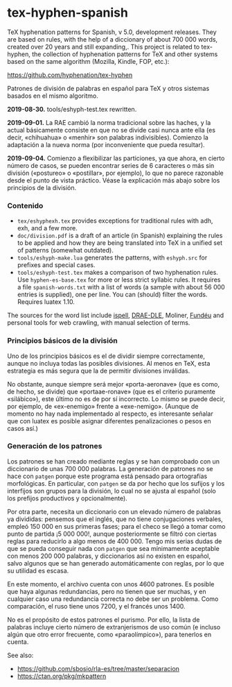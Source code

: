 # tex-hyphen-spanish

TeX hyphenation patterns for Spanish, v 5.0, development releases. They
are based on rules, with the help of a diccionary of about 700 000
words, created over 20 years and still expanding,. This project is
related to tex-hyphen, the collection of hyphenation patterns for TeX
and other systems based on the same algorithm (Mozilla, Kindle, FOP,
etc.):

https://github.com/hyphenation/tex-hyphen

Patrones de división de palabras en español para TeX y otros sistemas
basados en el mismo algoritmo.

**2019-08-30.** tools/eshyph-test.tex rewritten.

**2019-09-01.** La RAE cambió la norma tradicional sobre las haches,
  y la actual básicamente consiste en que no se divide casi nunca ante
  ella (es decir, «chihuahua» o «menhir» son palabras indivisibles).
  Comienzo la adaptación a la nueva norma (por inconveniente
  que pueda resultar). 

**2019-09-04.** Comienzo a flexibilizar las particiones, ya que ahora,
  en cierto número de casos, se pueden encontrar series de 6 caracteres
  o más sin división («postureo» o «postillar», por ejemplo), lo que no
  parece razonable desde el punto de vista práctico. Véase la
  explicación más abajo sobre los principios de la división.

### Contenido

* `tex/eshyphexh.tex` provides exceptions for traditional rules with adh,
  exh, and a few more.
* `doc/division.pdf` is a draft of an article (in Spanish) explaining
  the rules to be applied and how they are being translated into TeX in
  a unified set of patterns (somewhat outdated).
* `tools/eshyph-make.lua` generates the patterns, with `eshyph.src` for
  prefixes and special cases.
* `tools/eshyph-test.tex` makes a comparison of two hyphenation rules.
  Use `hyphen-es-base.tex` for more or less strict syllabic rules. It
  requires a file `spanish-words.txt` with a list of words (a sample
  with about 56 000 entries is supplied), one per line. You can
  (should) filter the words. Requires luatex 1.10.

The sources for the word list include
[ispell](https://www.cs.hmc.edu/~geoff/ispell.html),
[DRAE-DLE](https://dle.rae.es/), Moliner,
[Fundéu](https://www.fundeu.es/) and personal tools for web crawling,
with manual selection of terms.

### Principios básicos de la división

Uno de los principios básicos es el de dividir siempre correctamente,
aunque no incluya todas las posibles divisiones. Al menos en TeX, esta
estrategia es más segura que la de permitir divisiones inválidas.

No obstante, aunque siempre será mejor «porta-aeronave» (que es como, de
hecho, se divide) que «portaae-ronave» (que es el criterio puramente
«silábico»), este último no es de por sí incorrecto. Lo mismo se puede
decir, por ejemplo, de «ex-enemigo» frente a «exe-nemigo». (Aunque de
momento no hay nada implementado al respecto, es interesante señalar
que con luatex es posible asignar diferentes penalizaciones o pesos en
casos así.)

### Generación de los patrones

Los patrones se han creado mediante reglas y se han comprobado con un
diccionario de unas 700 000 palabras. La generación de patrones no se
hace con `patgen` porque este programa está pensado para ortografías
morfológicas. En particular, con `patgen` se da por hecho que los
sufijos y los interfijos son grupos para la división, lo cual no se
ajusta al español (solo los prefijos productivos y opcionalmente).

Por otra parte, necesita un diccionario con un elevado número de
palabras ya divididas: pensemos que el inglés, que no tiene
conjugaciones verbales, empleó 150 000 en sus primeras fases; para el
checo se llegó a tomar como punto de partida ¡5 000 000!, aunque
posteriormente se filtró con ciertas reglas para reducirlo a algo menos
de 400 000. Tengo mis serias dudas de que se pueda conseguir nada con
`patgen` que sea mínimamente aceptable con menos 200 000 palabras, y
diccionarios así no existen en español, salvo algunos que se han
generado automáticamente con reglas, por lo que su utilidad es escasa.

En este momento, el archivo cuenta con unos 4600 patrones. Es posible
que haya algunas redundancias, pero no tienen que ser muchas, y en
cualquier caso una redundancia correcta no debe ser un problema. Como
comparación, el ruso tiene unos 7200, y el francés unos 1400.

No es el propósito de estos patrones el purismo. Por ello, la lista de
palabras incluye cierto número de extranjerismos de uso común (e
incluso algún que otro error frecuente, como «paraolímpico»), para
tenerlos en cuenta.

See also:
* https://github.com/sbosio/rla-es/tree/master/separacion
* https://ctan.org/pkg/mkpattern